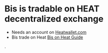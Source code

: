 # Bis is tradable on HEAT decentralized exchange

- Needs an account on [Heatwallet.com](https://Heatwallet.com)
- Bis trade on Heat [Bis on Heat Guide](https://heatnodes.org/bis-heat-ae.pdf)

.
